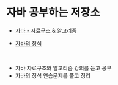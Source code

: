 # 자바 공부하는 저장소

- [자바 - 자료구조 & 알고리즘](https://fastcampus.co.kr/dev_online_codingtest)

- [자바의 정석](https://github.com/castello/javajungsuk3/tree/master/%EC%97%B0%EC%8A%B5%EB%AC%B8%EC%A0%9C%ED%92%80%EC%9D%B4)

<br>

- 자바 자료구조와 알고리즘 강의를 듣고 공부
- 자바의 정석 연습문제를 풀고 정리
